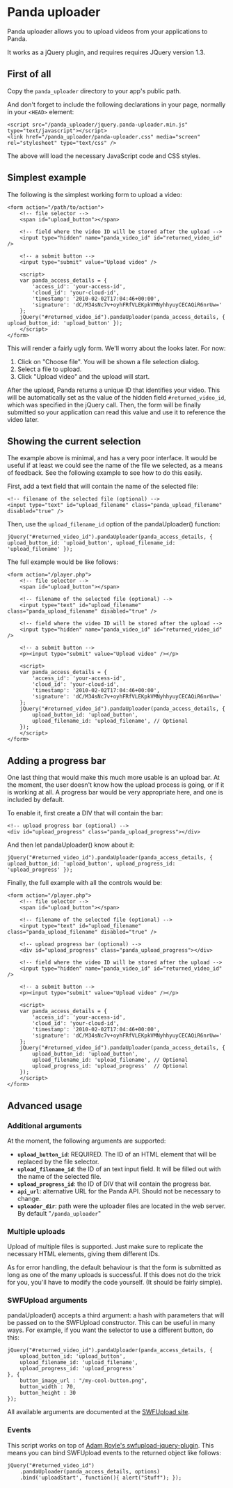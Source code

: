 Panda uploader
==============

Panda uploader allows you to upload videos from your applications to Panda.

It works as a jQuery plugin, and requires requires JQuery version 1.3.

First of all
------------

Copy the `panda_uploader` directory to your app's public path.

And don't forget to include the following declarations in your page, normally in your `<HEAD>` element:

    <script src="/panda_uploader/jquery.panda-uploader.min.js" type="text/javascript"></script> 
    <link href="/panda_uploader/panda-uploader.css" media="screen" rel="stylesheet" type="text/css" /> 

The above will load the necessary JavaScript code and CSS styles.


Simplest example
----------------

The following is the simplest working form to upload a video:

    <form action="/path/to/action">
        <!-- file selector -->
        <span id="upload_button"></span>

        <!-- field where the video ID will be stored after the upload -->
        <input type="hidden" name="panda_video_id" id="returned_video_id" />

        <!-- a submit button -->
        <input type="submit" value="Upload video" />

        <script>
        var panda_access_details = {
            'access_id': 'your-access-id',
            'cloud_id': 'your-cloud-id',
            'timestamp': '2010-02-02T17:04:46+00:00',
            'signature': 'dC/M34sNc7v+oyhFRfVLEKpkVMNyhhyuyCECAQiR6nrUw='
        };
        jQuery("#returned_video_id").pandaUploader(panda_access_details, { upload_button_id: 'upload_button' });
        </script>
    </form>

This will render a fairly ugly form. We'll worry about the looks later. For now:

1. Click on "Choose file". You will be shown a file selection dialog.
2. Select a file to upload.
3. Click "Upload video" and the upload will start.

After the upload, Panda returns a unique ID that identifies your video. This will be automatically set as the value of the hidden field `#returned_video_id`, which was specified in the jQuery call. Then, the form will be finally submitted so your application can read this value and use it to reference the video later.


Showing the current selection
-----------------------------

The example above is minimal, and has a very poor interface. It would be useful if at least we could see the name of the file we selected, as a means of feedback. See the following example to see how to do this easily.

First, add a text field that will contain the name of the selected file:

    <!-- filename of the selected file (optional) -->
    <input type="text" id="upload_filename" class="panda_upload_filename" disabled="true" />

Then, use the `upload_filename_id` option of the pandaUploader() function:

    jQuery("#returned_video_id").pandaUploader(panda_access_details, { upload_button_id: 'upload_button', upload_filename_id: 'upload_filename' });

The full example would be like follows:

    <form action="/player.php">
        <!-- file selector -->
        <span id="upload_button"></span>

        <!-- filename of the selected file (optional) -->
        <input type="text" id="upload_filename" class="panda_upload_filename" disabled="true" />

        <!-- field where the video ID will be stored after the upload -->
        <input type="hidden" name="panda_video_id" id="returned_video_id" />

        <!-- a submit button -->
        <p><input type="submit" value="Upload video" /></p>

        <script>
        var panda_access_details = {
            'access_id': 'your-access-id',
            'cloud_id': 'your-cloud-id',
            'timestamp': '2010-02-02T17:04:46+00:00',
            'signature': 'dC/M34sNc7v+oyhFRfVLEKpkVMNyhhyuyCECAQiR6nrUw='
        };
        jQuery("#returned_video_id").pandaUploader(panda_access_details, {
            upload_button_id: 'upload_button',
            upload_filename_id: 'upload_filename', // Optional
        });
        </script>
    </form>

Adding a progress bar
---------------------

One last thing that would make this much more usable is an upload bar. At the moment, the user doesn't know how the upload process is going, or if it is working at all. A progress bar would be very appropriate here, and one is included by default.

To enable it, first create a DIV that will contain the bar:

    <!-- upload progress bar (optional) -->
    <div id="upload_progress" class="panda_upload_progress"></div>

And then let pandaUploader() know about it:

    jQuery("#returned_video_id").pandaUploader(panda_access_details, { upload_button_id: 'upload_button', upload_progress_id: 'upload_progress' });

Finally, the full example with all the controls would be:

    <form action="/player.php">
        <!-- file selector -->
        <span id="upload_button"></span>

        <!-- filename of the selected file (optional) -->
        <input type="text" id="upload_filename" class="panda_upload_filename" disabled="true" />

        <!-- upload progress bar (optional) -->
        <div id="upload_progress" class="panda_upload_progress"></div>

        <!-- field where the video ID will be stored after the upload -->
        <input type="hidden" name="panda_video_id" id="returned_video_id" />

        <!-- a submit button -->
        <p><input type="submit" value="Upload video" /></p>

        <script>
        var panda_access_details = {
            'access_id': 'your-access-id',
            'cloud_id': 'your-cloud-id',
            'timestamp': '2010-02-02T17:04:46+00:00',
            'signature': 'dC/M34sNc7v+oyhFRfVLEKpkVMNyhhyuyCECAQiR6nrUw='
        };
        jQuery("#returned_video_id").pandaUploader(panda_access_details, {
            upload_button_id: 'upload_button',
            upload_filename_id: 'upload_filename', // Optional
            upload_progress_id: 'upload_progress'  // Optional
        });
        </script>
    </form>

Advanced usage
--------------

### Additional arguments

At the moment, the following arguments are supported:

* **`upload_button_id`**: REQUIRED. The ID of an HTML element that will be replaced by the file selector.
* **`upload_filename_id`**: the ID of an text input field. It will be filled out with the name of the selected file.
* **`upload_progress_id`**: the ID of DIV that will contain the progress bar.
* **`api_url`**: alternative URL for the Panda API. Should not be necessary to change.
* **`uploader_dir`**: path were the uploader files are located in the web server. By default "`/panda_uploader`"

### Multiple uploads

Upload of multiple files is supported. Just make sure to replicate the necessary HTML elements, giving them different IDs.

As for error handling, the default behaviour is that the form is submitted as long as one of the many uploads is successful. If this does not do the trick for you, you'll have to modify the code yourself. (It should be fairly simple).

### SWFUpload arguments

pandaUploader() accepts a third argument: a hash with parameters that will be passed on to the SWFUpload constructor. This can be useful in many ways. For example, if you want the selector to use a different button, do this:

    jQuery("#returned_video_id").pandaUploader(panda_access_details, {
        upload_button_id: 'upload_button',
        upload_filename_id: 'upload_filename',
        upload_progress_id: 'upload_progress'
    }, {
        button_image_url : "/my-cool-button.png",
        button_width : 70,
        button_height : 30
    });

All available arguments are documented at the [SWFUpload site](http://demo.swfupload.org/Documentation).

### Events

This script works on top of [Adam Royle's swfupload-jquery-plugin](http://github.com/ifunk/swfupload-jquery-plugin). This means you can bind SWFUpload events to the returned object like follows:

    jQuery("#returned_video_id")
        .pandaUploader(panda_access_details, options)
        .bind('uploadStart', function(){ alert("Stuff"); });
